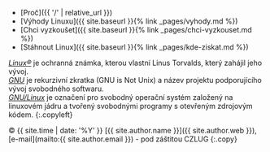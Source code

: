 - [Proč]({{ '/' | relative_url }})
- [Výhody Linuxu]({{ site.baseurl }}{% link _pages/vyhody.md %})
- [Chci vyzkoušet]({{ site.baseurl }}{% link _pages/chci-vyzkouset.md %})
- [Stáhnout Linux]({{ site.baseurl }}{% link _pages/kde-ziskat.md %})

*[Linux&reg;](https://www.linuxmark.org/)* je ochranná známka, kterou vlastní Linus Torvalds, který zahájil jeho vývoj.<br>
*[GNU](https://cs.wikipedia.org/wiki/GNU)* je rekurzivní zkratka (GNU is Not Unix) a název projektu podporujícího vývoj svobodného softwaru.<br>
*[GNU/Linux](https://cs.wikipedia.org/wiki/Linux)* je označení pro svobodný operační systém založený na linuxovém jádru a tvořený svobodnými programy s otevřeným zdrojovým kódem.
{:.copyleft}

&copy; {{ site.time | date: '%Y' }} [{{ site.author.name }}]({{ site.author.web }}), [e-mail](mailto:{{ site.author.email }}) - pod záštitou CZLUG
{:.copy}
